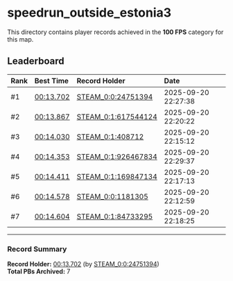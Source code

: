 # speedrun_outside_estonia3

This directory contains player records achieved in the **100 FPS** category for this map.

## Leaderboard

| Rank | Best Time | Record Holder | Date                |
| :--- | :-------- | :------------ | :------------------ |
| #1   | [00:13.702](./00013702_STEAM_0_0_24751394_20250920-222738.zip) | [STEAM_0:0:24751394](https://speedrun16.com/profile/STEAM_0:0:24751394)   | 2025-09-20 22:27:38 |
| #2   | [00:13.867](./00013867_STEAM_0_1_617544124_20250920-222022.zip) | [STEAM_0:1:617544124](https://speedrun16.com/profile/STEAM_0:1:617544124)   | 2025-09-20 22:20:22 |
| #3   | [00:14.030](./00014030_STEAM_0_1_408712_20250920-221512.zip) | [STEAM_0:1:408712](https://speedrun16.com/profile/STEAM_0:1:408712)   | 2025-09-20 22:15:12 |
| #4   | [00:14.353](./00014353_STEAM_0_1_926467834_20250920-222937.zip) | [STEAM_0:1:926467834](https://speedrun16.com/profile/STEAM_0:1:926467834)   | 2025-09-20 22:29:37 |
| #5   | [00:14.411](./00014411_STEAM_0_1_169847134_20250920-221713.zip) | [STEAM_0:1:169847134](https://speedrun16.com/profile/STEAM_0:1:169847134)   | 2025-09-20 22:17:13 |
| #6   | [00:14.578](./00014578_STEAM_0_0_1181305_20250920-221259.zip) | [STEAM_0:0:1181305](https://speedrun16.com/profile/STEAM_0:0:1181305)   | 2025-09-20 22:12:59 |
| #7   | [00:14.604](./00014604_STEAM_0_1_84733295_20250920-221825.zip) | [STEAM_0:1:84733295](https://speedrun16.com/profile/STEAM_0:1:84733295)   | 2025-09-20 22:18:25 |

---

### Record Summary
**Record Holder:** [00:13.702](./00013702_STEAM_0_0_24751394_20250920-222738.zip) (by [STEAM_0:0:24751394](https://speedrun16.com/profile/STEAM_0:0:24751394))  
**Total PBs Archived:** 7